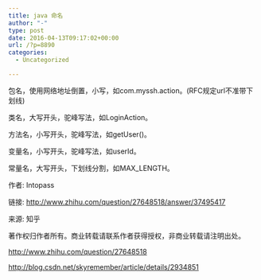 ```yaml
---
title: java 命名
author: "-"
type: post
date: 2016-04-13T09:17:02+00:00
url: /?p=8890
categories:
  - Uncategorized

---
```

包名，使用网络地址倒置，小写，如com.myssh.action。(RFC规定url不准带下划线)
  
类名，大写开头，驼峰写法，如LoginAction。
  
方法名，小写开头，驼峰写法，如getUser()。
  
变量名，小写开头，驼峰写法，如userId。
  
常量名，大写开头，下划线分割，如MAX_LENGTH。

作者: Intopass
  
链接: http://www.zhihu.com/question/27648518/answer/37495417
  
来源: 知乎
  
著作权归作者所有。商业转载请联系作者获得授权，非商业转载请注明出处。


http://www.zhihu.com/question/27648518

http://blog.csdn.net/skyremember/article/details/2934851